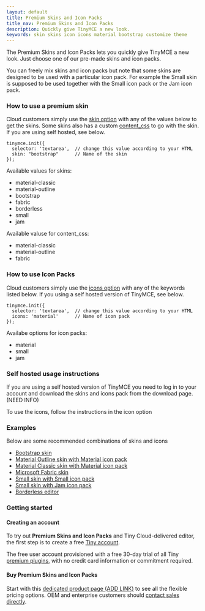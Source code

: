 ```yaml
---
layout: default
title: Premium Skins and Icon Packs
title_nav: Premium Skins and Icon Packs
description: Quickly give TinyMCE a new look.
keywords: skin skins icon icons material bootstrap customize theme
---
```


The Premium Skins and Icon Packs lets you quickly give TinyMCE a new look. Just choose one of our pre-made skins and icon packs.

You can freely mix skins and icon packs but note that some skins are designed to be used with a particular icon pack. For example the Small skin is supposed to be used together with the Small icon pack or the Jam icon pack.

### How to use a premium skin

Cloud customers simply use the [skin option]({{site.baseurl}}/configure/editor-appearance/#skin) with any of the values below to get the skins. Some skins also has a custom [content_css]({{site.baseurl}}/configure/content-appearance/#content_css) to go with the skin.
If you are using self hosted, see below.

```
tinymce.init({
  selector: 'textarea',  // change this value according to your HTML
  skin: "bootstrap"      // Name of the skin
});
```

Available values for skins:

- material-classic
- material-outline
- bootstrap
- fabric
- borderless
- small
- jam

Available valuse for content_css:

- material-classic
- material-outline
- fabric

### How to use Icon Packs

Cloud customers simply use the [icons option]({{site.baseurl}}/configure/editor-appearance/#icons) with any of the keywords listed below. If you using a self hosted version of TinyMCE, see below.

    tinymce.init({
      selector: 'textarea',  // change this value according to your HTML
      icons: 'material'      // Name of icon pack
    });

Availabe options for icon packs:

- material
- small
- jam

### Self hosted usage instructions
If you are using a self hosted version of TinyMCE you need to log in to your account and download the skins and icons pack from the download page. (NEED INFO)

To use the icons, follow the instructions in the icon option

### Examples
Below are some recommended combinations of skins and icons

* [Bootstrap skin]({{site.baseurl}}/enterprise/premium-skins-and-icon-packs/bootstrap-demo/)
* [Material Outline skin with Material icon pack]({{site.baseurl}}/enterprise/premium-skins-and-icon-packs/material-classic-demo/)
* [Material Classic skin with Material icon pack]({{site.baseurl}}/enterprise/premium-skins-and-icon-packs/material-outline-demo/)
* [Microsoft Fabric skin]({{site.baseurl}}/enterprise/premium-skins-and-icon-packs/fabric-demo/)
* [Small skin with Small icon pack]({{site.baseurl}}/enterprise/premium-skins-and-icon-packs/small-demo/)
* [Small skin with Jam icon pack]({{site.baseurl}}/enterprise/premium-skins-and-icon-packs/jam-demo/)
* [Borderless editor]({{site.baseurl}}/enterprise/premium-skins-and-icon-packs/borderless-demo/)

### Getting started

#### Creating an account

To try out **Premium Skins and Icon Packs** and Tiny Cloud-delivered editor, the first step is to create a free [Tiny account](https://www.tiny.cloud/download/).

The free user account provisioned with a free 30-day trial of all Tiny [premium plugins](https://apps.tiny.cloud/product-category/tiny-cloud-extensions/), with no credit card information or commitment required.

#### Buy Premium Skins and Icon Packs

Start with this [dedicated product page (ADD LINK)](#) to see all the flexible pricing options. OEM and enterprise customers should [contact sales directly](https://www.tiny.cloud/contact/).
